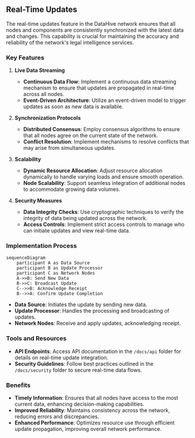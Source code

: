 ## Real-Time Updates

The real-time updates feature in the DataHive network ensures that all nodes and components are consistently synchronized with the latest data and changes. This capability is crucial for maintaining the accuracy and reliability of the network's legal intelligence services.

### Key Features

1. **Live Data Streaming**
   - **Continuous Data Flow**: Implement a continuous data streaming mechanism to ensure that updates are propagated in real-time across all nodes.
   - **Event-Driven Architecture**: Utilize an event-driven model to trigger updates as soon as new data is available.

2. **Synchronization Protocols**
   - **Distributed Consensus**: Employ consensus algorithms to ensure that all nodes agree on the current state of the network.
   - **Conflict Resolution**: Implement mechanisms to resolve conflicts that may arise from simultaneous updates.

3. **Scalability**
   - **Dynamic Resource Allocation**: Adjust resource allocation dynamically to handle varying loads and ensure smooth operation.
   - **Node Scalability**: Support seamless integration of additional nodes to accommodate growing data volumes.

4. **Security Measures**
   - **Data Integrity Checks**: Use cryptographic techniques to verify the integrity of data being updated across the network.
   - **Access Controls**: Implement strict access controls to manage who can initiate updates and view real-time data.

### Implementation Process

```mermaid
sequenceDiagram
    participant A as Data Source
    participant B as Update Processor
    participant C as Network Nodes
    A->>B: Send New Data
    B->>C: Broadcast Update
    C-->>B: Acknowledge Receipt
    B-->>A: Confirm Update Completion
```

- **Data Source**: Initiates the update by sending new data.
- **Update Processor**: Handles the processing and broadcasting of updates.
- **Network Nodes**: Receive and apply updates, acknowledging receipt.

### Tools and Resources

- **API Endpoints**: Access API documentation in the `/docs/api` folder for details on real-time update integration.
- **Security Guidelines**: Follow best practices outlined in the `/docs/security` folder to secure real-time data flows.

### Benefits

- **Timely Information**: Ensures that all nodes have access to the most current data, enhancing decision-making capabilities.
- **Improved Reliability**: Maintains consistency across the network, reducing errors and discrepancies.
- **Enhanced Performance**: Optimizes resource use through efficient update propagation, improving overall network performance.

